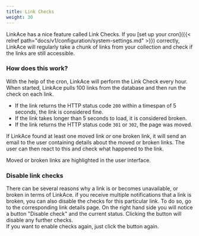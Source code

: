 ```yaml
---
title: Link Checks
weight: 30
---
```


LinkAce has a nice feature called Link Checks. If you [set up your cron]({{< relref path="docs/v1/configuration/system-settings.md" >}}) correctly, LinkAce will regularly take a chunk of links from your collection and check if the links are still accessible.

### How does this work?

With the help of the cron, LinkAce will perform the Link Check every hour. When started, LinkAce pulls 100 links from the database and then run the check on each link.

* If the link returns the HTTP status code `200` within a timespan of 5 seconds, the link is considered fine.
* If the link takes longer than 5 seconds to load, it is considered broken.
* If the link returns the HTTP status code `301` or `302`, the page was moved.

If LinkAce found at least one moved link *or* one broken link, it will send an email to the user containing details about the moved or broken links. The user can then react to this and check what happened to the link.

Moved or broken links are highlighted in the user interface.

### Disable link checks

There can be several reasons why a link is or becomes unavailable, or broken in terms of LinkAce. if you receive  multiple notifications that a link is broken, you can also disable the checks for this particular link. To do so, go to the corresponding link details page. On the right hand side you will notice a button "Disable check" and the current status. Clicking the button will disable any further checks.  
If you want to enable checks again, just click the button again.
